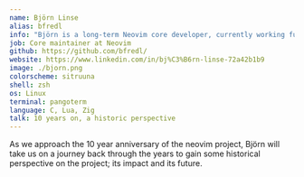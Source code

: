 ```yaml
---
name: Björn Linse
alias: bfredl
info: "Björn is a long-term Neovim core developer, currently working full time for the project."
job: Core maintainer at Neovim
github: https://github.com/bfredl/
website: https://www.linkedin.com/in/bj%C3%B6rn-linse-72a42b1b9
image: ./bjorn.png
colorscheme: sitruuna
shell: zsh
os: Linux
terminal: pangoterm
language: C, Lua, Zig
talk: 10 years on, a historic perspective
---
```


As we approach the 10 year anniversary of the neovim project, Björn will take us on a journey back through the years to gain some historical perspective on the project; its impact and its future.
